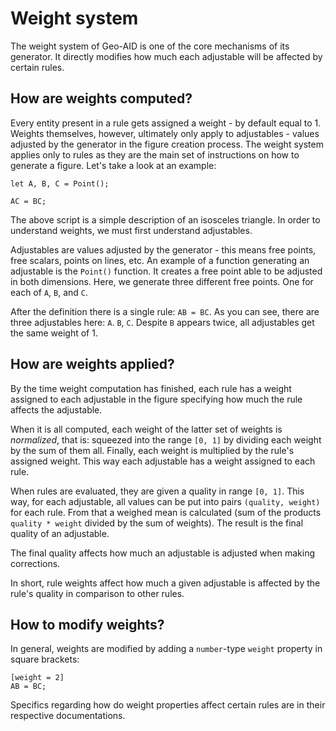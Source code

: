 # Weight system

The weight system of Geo-AID is one of the core mechanisms of its generator. It directly modifies how much each adjustable will be affected by certain rules.

## How are weights computed?

Every entity present in a rule gets assigned a weight - by default equal to 1. Weights themselves, however, ultimately only apply to adjustables - values adjusted by the generator in the figure creation process. The weight system applies only to rules as they are the main set of instructions on how to generate a figure. Let's take a look at an example:

```
let A, B, C = Point();

AC = BC;
```

The above script is a simple description of an isosceles triangle. In order to understand weights, we must first understand adjustables.

Adjustables are values adjusted by the generator - this means free points, free scalars, points on lines, etc. An example of a function generating an adjustable is the `Point()` function. It creates a free point able to be adjusted in both dimensions. Here, we generate three different free points. One for each of `A`, `B`, and `C`.

After the definition there is a single rule: `AB = BC`. As you can see, there are three adjustables here: `A`. `B`, `C`. Despite `B` appears twice, all adjustables get the same weight of 1.

## How are weights applied?

By the time weight computation has finished, each rule has a weight assigned to each adjustable in the figure specifying how much the rule affects the adjustable.

When it is all computed, each weight of the latter set of weights is *normalized*, that is: squeezed into the range `[0, 1]` by dividing each weight by the sum of them all. Finally, each weight is multiplied by the rule's assigned weight. This way each adjustable has a weight assigned to each rule.

When rules are evaluated, they are given a quality in range `[0, 1]`.  This way, for each adjustable, all values can be put into pairs `(quality, weight)` for each rule. From that a weighed mean is calculated (sum of the products `quality * weight` divided by the sum of weights). The result is the final quality of an adjustable.

The final quality affects how much an adjustable is adjusted when making corrections.

In short, rule weights affect how much a given adjustable is affected by the rule's quality in comparison to other rules.

## How to modify weights?

In general, weights are modified by adding a `number`-type `weight` property in square brackets:

```
[weight = 2]
AB = BC;
```

Specifics regarding how do weight properties affect certain rules are in their respective documentations.